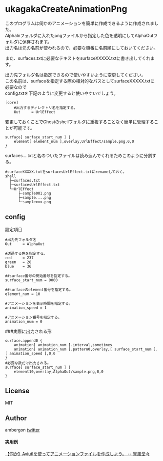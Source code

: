# ukagakaCreateAnimationPng
このプログラムは伺かのアニメーションを簡単に作成できるように作成されました。</br>
AlphaInフォルダに入れたpngファイルから指定した色を透明にしてAlphaOutフォルダに保存されます。</br>
出力名は元の名前が使われるので、必要な順番に名前順にしておいてください。</br>

また、surfaces.txtに必要なテキストをsurfaceXXXXX.txtに書き出してくれます。


出力先フォルダ名は指定できるので使いやすいように変更してください。</br>
この名前は、surfaceを指定する際の相対的なパスとしてsurfaceXXXXX.txtに必要なので</br>
config.txtを下記のように変更すると使いやすいでしょう。</br>
```
[core]
    #出力するディレクトリ名を指定する。
    Out     = UrlEffect
```

変更しておくことでGhostのshellフォルダに重複することなく簡単に管理することが可能です。
```
surface[ surface_start_num ] {
	element[ element_num ],overlay,UrlEffect/sample.png,0,0
}
```
surfaces....txtと名のついたファイルは読み込んでくれるためこのように分割する。
```
#surfaceXXXXX.txtをsurfacesUrlEffect.txtにrenameしておく。
shell
  ├─surfaces.txt
  ├─surfacesUrlEffect.txt
  └─UrlEffect
      ├─sample001.png
      ├─sample....png
      └─samplexxx.png
```

## config
設定項目
```
#出力先フォルダ名
Out     = AlphaOut

#透過する色を指定する。
red     = 237
green   = 28
blue    = 36

##surface番号の開始番号を指定する。
surface_start_num = 9000

##surfaceのelement番号を指定する。
element_num = 10

#アニメーションを表示時間を指定する。
animation_speed = 1

#アニメーション番号を指定する。
animation_num = 0
```

###実際に出力される形
```
surface.append0 {
	animation[ animation_num ].interval,sometimes
	animation[ animation_num ].pattern0,overlay,[ surface_start_num ],[ animation_speed ],0,0
}
#必要な数だけ出力される。
surface[ surface_start_num ] {
	element10,overlay,AlphaOut/sample.png,0,0
}
```


## License
MIT

## Author
ambergon 
[twitter](https://twitter.com/Sc_lFoxGon)

#### 実用例
[【伺か】Aviutlを使ってアニメーションファイルを作成しよう。 -- 異風堂々](https://ambergonslibrary.com/ukagaka/7384/)






